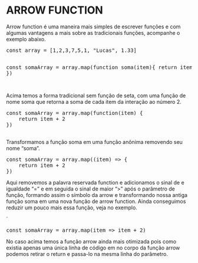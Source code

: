<h1>ARROW FUNCTION</h1>
<p>
Arrow function é uma maneira mais simples de escrever funções e com algumas vantagens a mais sobre as tradicionais funções, acompanhe o exemplo abaixo.
</p>
<div><pre>
const array = [1,2,3,7,5,1, "Lucas", 1.33]

const somaArray = array.map(function soma(item){
    return item + 2
})

</div></pre>

<p>
Acima temos a forma tradicional sem função de seta, com uma função de nome soma que retorna a soma de cada item da interação ao número 2.
</p>

<div><pre>
const somaArray = array.map(function(item) {
    return item + 2
})

</div></pre>

<p>
Transformamos a função soma em uma função anônima removendo seu nome “soma”.
</p>

<div><pre>
const somaArray = array.map((item) => {
    return item + 2
})
</div></pre>

<p>
Aqui removemos a palavra reservada function e adicionamos o sinal de e igualdade “=” e em seguida o sinal de maior “>” após o parâmetro de função, formando assim o símbolo da arrow e transformando nossa antiga função soma em uma nova função de arrow function. Ainda conseguimos reduzir um pouco mais essa função, veja no exemplo.
</p>´

<div><pre>
const somaArray = array.map(item => item + 2)
</div></pre>

<p>
No caso acima temos a função arrow ainda mais otimizada pois como existia apenas uma única linha de código em no corpo da função arrow podemos retirar o return e passa-lo na mesma linha do parâmetro.
</p>
